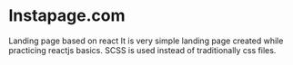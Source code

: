 # Instapage.com
Landing page based on react 
It is very simple landing page created while practicing reactjs basics.
SCSS is used instead of traditionally css files.
